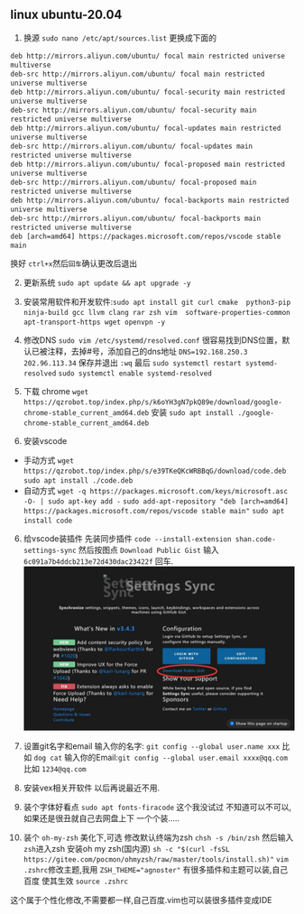 ## linux ubuntu-20.04
1. 换源 `sudo nano /etc/apt/sources.list` 更换成下面的
```
deb http://mirrors.aliyun.com/ubuntu/ focal main restricted universe multiverse
deb-src http://mirrors.aliyun.com/ubuntu/ focal main restricted universe multiverse
deb http://mirrors.aliyun.com/ubuntu/ focal-security main restricted universe multiverse
deb-src http://mirrors.aliyun.com/ubuntu/ focal-security main restricted universe multiverse
deb http://mirrors.aliyun.com/ubuntu/ focal-updates main restricted universe multiverse
deb-src http://mirrors.aliyun.com/ubuntu/ focal-updates main restricted universe multiverse
deb http://mirrors.aliyun.com/ubuntu/ focal-proposed main restricted universe multiverse
deb-src http://mirrors.aliyun.com/ubuntu/ focal-proposed main restricted universe multiverse
deb http://mirrors.aliyun.com/ubuntu/ focal-backports main restricted universe multiverse
deb-src http://mirrors.aliyun.com/ubuntu/ focal-backports main restricted universe multiverse
deb [arch=amd64] https://packages.microsoft.com/repos/vscode stable main
```
   换好 `ctrl+x`然后`回车`确认更改后退出

2. 更新系统 `sudo apt update && apt upgrade -y`
3. 安装常用软件和开发软件:`sudo apt install git curl cmake  python3-pip ninja-build gcc llvm clang rar zsh vim  software-properties-common apt-transport-https wget openvpn -y`
4. 修改DNS `sudo vim /etc/systemd/resolved.conf`
   很容易找到DNS位置，默认已被注释，去掉#号，添加自己的dns地址  `DNS=192.168.250.3 202.96.113.34` 
   保存并退出 `:wq` 
   最后 `sudo systemctl restart systemd-resolved` `sudo systemctl enable systemd-resolved`
4. 下载 chrome `wget https://qzrobot.top/index.php/s/k6oYH3gN7pkQ89e/download/google-chrome-stable_current_amd64.deb`
   安装 `sudo apt install ./google-chrome-stable_current_amd64.deb`

5. 安装vscode 
- 手动方式 
   `wget https://qzrobot.top/index.php/s/e39TKeQKcWRBBqG/download/code.deb`
   `sudo apt install ./code.deb`
- 自动方式
   `wget -q https://packages.microsoft.com/keys/microsoft.asc -O- | sudo apt-key add -`
   `sudo add-apt-repository "deb [arch=amd64] https://packages.microsoft.com/repos/vscode stable main"`
   `sudo apt install code` 
6. 给vscode装插件
   先装同步插件 `code --install-extension shan.code-settings-sync`
   然后按图点 `Download Public Gist` 输入`6c091a7b4ddcb213e72d430dac23422f` 回车.
   ![avatar](../pic/sync_main.jpg)
7. 设置git名字和email
    输入你的名字: `git config --global user.name xxx` 比如 `dog cat`
    输入你的Email:`git config --global user.email xxxx@qq.com` 比如 `1234@qq.com`
8. 安装vex相关开软件
   以后再说最近不用.

9. 装个字体好看点
  `sudo apt fonts-firacode` 这个我没试过 不知道可以不可以,如果还是很丑就自己去网盘上下 一个个装.....

10. 装个 `oh-my-zsh` 美化下,可选 
   修改默认终端为zsh `chsh -s /bin/zsh` 然后输入 `zsh`进入zsh 
   安装oh my zsh(国内源) `sh -c "$(curl -fsSL https://gitee.com/pocmon/ohmyzsh/raw/master/tools/install.sh)"`
   `vim .zshrc`修改主题,我用 `ZSH_THEME="agnoster"` 有很多插件和主题可以装,自己百度
   使其生效 `source .zshrc`

   这个属于个性化修改,不需要都一样,自己百度.vim也可以装很多插件变成IDE

<!-- 2. Install SDL2 `sudo apt-get update && sudo apt-get install -y build-essential libsdl2-dev`
3. Install `vscode`
4. Install `prosv5` -->
